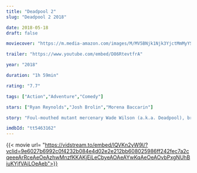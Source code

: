 ```yaml
---
title: "Deadpool 2"
slug: "Deadpool 2 2018"

date: 2018-05-18
draft: false

moviecover: "https://m.media-amazon.com/images/M/MV5BNjk1Njk3YjctMmMyYS00Y2I4LThhMzktN2U0MTMyZTFlYWQ5XkEyXkFqcGdeQXVyODM2ODEzMDA@._V1_UY268_CR43,0,182,268_AL_.jpg"

trailer: "https://www.youtube.com/embed/D86RtevtfrA"

year: "2018"

duration: "1h 59min"

rating: "7.7"

tags: ["Action","Adventure","Comedy"]

stars: ["Ryan Reynolds","Josh Brolin","Morena Baccarin"]

story: "Foul-mouthed mutant mercenary Wade Wilson (a.k.a. Deadpool), brings together a team of fellow mutant rogues to protect a young boy with supernatural abilities from the brutal, time-traveling cyborg Cable."

imdbId: "tt5463162"
---
```


{{< movie url= "https://vidstream.to/embed/lQVKn2yW9l/?vclid=9e6027b6992c0f4232b084e4d02e2e212bb608025986ff242fec7a2cqeeeArRceAeOeAzhwMnzfKKAKjEiLeCbyeAOAeAYwKqAeOeAOvbPxgNUhBiuKYjfVAiLOeAeb">}}
